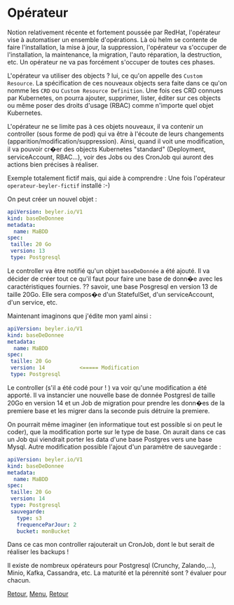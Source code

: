 # Opérateur


Notion relativement récente et fortement poussée par RedHat, l'opérateur vise à automatiser un ensemble d'opérations.
Là où helm se contente de faire l'installation, la mise à jour, la suppression,
l'opérateur va s'occuper de l'installation, la maintenance, la migration, l'auto réparation, la destruction, etc.
Un opérateur ne va pas forcément s'occuper de toutes ces phases.

L'opérateur va utiliser des objects ? lui, ce qu'on appelle des `Custom Resource`.
La spécification de ces nouveaux objects sera faite dans ce qu'on nomme les `CRD` ou `Custom Resource Definition`.
Une fois ces CRD connues par Kubernetes, on pourra ajouter, supprimer, lister, éditer sur ces objects ou même poser des droits d'usage (RBAC) comme n'importe quel objet Kubernetes.

L'opérateur ne se limite pas à ces objets nouveaux, il va contenir un controller (sous forme de pod) qui va être à l'écoute de leurs changements (apparition/modification/suppression).
Ainsi, quand il voit une modification, il va pouvoir cr�er des objects Kubernetes "standard" (Deployment, serviceAccount, RBAC...), voir des Jobs ou des CronJob qui auront des actions bien précises à réaliser.

Exemple totalement fictif mais, qui aide à comprendre :
Une fois l'opérateur `operateur-beyler-fictif` installé :-)

On peut créer un nouvel objet :
```yaml
apiVersion: beyler.io/V1
kind: baseDeDonnee
metadata:
  name: MaBDD
spec: 
 taille: 20 Go
 version: 13
 type: Postgresql
```

Le controller va être notifié qu'un objet `baseDeDonnée` a été ajouté.
Il va décider de créer tout ce qu'il faut pour faire une base de donn�e avec les caractéristiques fournies.
?? savoir, une base Posgresql en version 13 de taille 20Go. Elle sera compos�e d'un StatefulSet, d'un serviceAccount, d'un service, etc.

Maintenant imaginons que j'édite mon yaml ainsi :
```yaml
apiVersion: beyler.io/V1
kind: baseDeDonnee
metadata:
  name: MaBDD
spec: 
 taille: 20 Go
 version: 14           <===== Modification
 type: Postgresql
```
Le controller (s'il a été codé pour ! ) va voir qu'une modification a été apporté. Il va instancier une nouvelle base de donnée Postgresl de taille 20Go en version 14 et un Job de migration pour prendre les donn�es de la premiere base et les migrer dans la seconde puis détruire la premiere.

On pourrait même imaginer (en informatique tout est possible si on peut le coder), que la modification porte sur le type de base.
On aurait dans ce cas un Job qui viendrait porter les data d'une base Postgres vers une base Mysql.
Autre modification possible l'ajout d'un paramètre de sauvegarde :

```yaml
apiVersion: beyler.io/V1
kind: baseDeDonnee
metadata:
  name: MaBDD
spec: 
 taille: 20 Go
 version: 14           
 type: Postgresql
 sauvegarde:
   type: s3 
   frequenceParJour: 2
   bucket: monBucket
 ```
Dans ce cas mon controller rajouterait un CronJob, dont le but serait de réaliser les backups !

Il existe de nombreux opérateurs pour Postgresql (Crunchy, Zalando,...), Minio, Kafka, Cassandra, etc.
La maturité et la pérennité sont ? évaluer pour chacun.



[Retour](https://obeyler.github.io/Formation-K8S/Tools/Kustomize.html), [Menu](https://obeyler.github.io/Formation-K8S/), [Retour](https://obeyler.github.io/Formation-K8S/Chapitres/PodDisruptionBudget.html)
